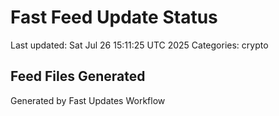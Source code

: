 # Fast Feed Update Status
Last updated: Sat Jul 26 15:11:25 UTC 2025
Categories: crypto

## Feed Files Generated

Generated by Fast Updates Workflow
